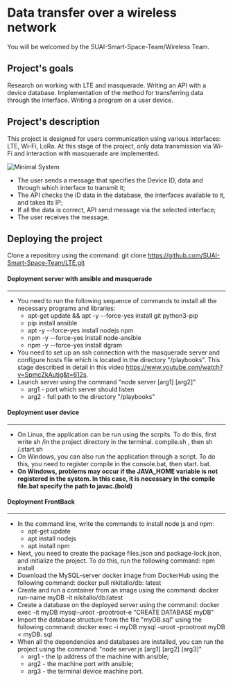 # Data transfer over a wireless network

You will be welcomed by the SUAI-Smart-Space-Team/Wireless Team. 

## Project's goals

Research on working with LTE and masquerade. Writing an API with a device database. Implementation of the method for transferring data through the interface. Writing a program on a user device.

## Project's description 

This project is designed for users communication using various interfaces: LTE, Wi-Fi, LoRa. At this stage of the project, only data transmission via Wi-Fi and interaction with masquerade are implemented.

![Minimal System](https://user-images.githubusercontent.com/57037988/114868388-85625480-9dfe-11eb-87dc-4d1321422058.png)

- The user sends a message that specifies the Device ID, data and through which interface to transmit it;
- The API checks the ID data in the database, the interfaces available to it, and takes its IP;
- If all the data is correct, API send message via the selected interface;
- The user receives the message.

## Deploying the project 

Clone a repository using the command: git clone https://github.com/SUAI-Smart-Space-Team/LTE.git

#### Deployment server with ansible and masquerade
____
- You need to run the following sequence of commands to install all the necessary programs and libraries:
  - apt-get update && apt -y --force-yes install git python3-pip 
  - pip install ansible
  - apt -y --force-yes install nodejs npm
  - npm -y --force-yes install node-ansible
  - npm -y --force-yes install dgram
- You need to set up an ssh connection with the masquerade server and configure hosts file which is located in the directory "/playbooks". This stage described in detail in this video https://www.youtube.com/watch?v=SpmcZkAutjg&t=612s.
- Launch server using the command "node server [arg1] [arg2]"
  - arg1 - port which server should listen
  - arg2 - full path to the directory "/playbooks"

#### Deployment user device
____
- On Linux, the application can be run using the scrpits. To do this, first write sh /in the project directory in the terminal. compile.sh , then sh /.start.sh 
- On Windows, you can also run the application through a script. To do this, you need to register compile in the console.bat, then start. bat. 
- __On Windows, problems may occur if the JAVA_HOME variable is not registered in the system. In this case, it is necessary in the compile file.bat specify the path to javac.(bold)__

#### Deployment FrontBack
____
- In the command line, write the commands to install node js and npm:
  - apt-get update
  - apt install nodejs
  - apt install npm
- Next, you need to create the package files.json and package-lock.json, and initialize the project. To do this, run the following command: npm install
- Download the MySQL-server docker image from DockerHub using the following command: docker pull nikitallo/db: latest
- Create and run a container from an image using the command: docker run-name myDB -it nikitallo/db:latest
- Create a database on the deployed server using the command: docker exec -it myDB mysql-uroot -prootroot-e "CREATE DATABASE myDB"
- Import the database structure from the file "myDB.sql" using the following command: docker exec -i myDB mysql -uroot -prootroot myDB < myDB. sql
- When all the dependencies and databases are installed, you can run the project using the command: "node server.js [arg1] [arg2] [arg3]"
  - arg1 - the Ip address of the machine with ansible;
  - arg2 - the machine port with ansible;
  - arg3 - the terminal device machine port.
